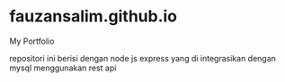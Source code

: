 # fauzansalim.github.io
My Portfolio

repositori ini berisi dengan node js express yang di integrasikan dengan mysql menggunakan rest api
